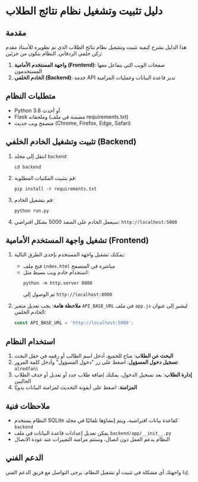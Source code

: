 # دليل تثبيت وتشغيل نظام نتائج الطلاب

## مقدمة
هذا الدليل يشرح كيفية تثبيت وتشغيل نظام نتائج الطلاب الذي تم تطويره للأستاذ مقدم ركن حلمي الردفاني. النظام يتكون من جزئين:
1. **واجهة المستخدم الأمامية (Frontend)**: صفحات الويب التي يتفاعل معها المستخدمون
2. **الخادم الخلفي (Backend)**: خدمة API تدير قاعدة البيانات وعمليات المزامنة

## متطلبات النظام
- Python 3.8 أو أحدث
- Flask وملحقاته (مضمنة في ملف requirements.txt)
- متصفح ويب حديث (Chrome, Firefox, Edge, Safari)

## تثبيت وتشغيل الخادم الخلفي (Backend)
1. انتقل إلى مجلد `backend`:
   ```
   cd backend
   ```

2. قم بتثبيت المكتبات المطلوبة:
   ```
   pip install -r requirements.txt
   ```

3. قم بتشغيل الخادم:
   ```
   python run.py
   ```

4. سيعمل الخادم على المنفذ 5000 بشكل افتراضي: `http://localhost:5000`

## تشغيل واجهة المستخدم الأمامية (Frontend)
1. يمكنك تشغيل واجهة المستخدم بإحدى الطرق التالية:
   - فتح ملف `index.html` مباشرة في المتصفح
   - استخدام خادم ويب بسيط مثل:
     ```
     python -m http.server 8000
     ```
     ثم الوصول إلى `http://localhost:8000`

2. **ملاحظة هامة**: يجب تعديل متغير `API_BASE_URL` في ملف `app.js` ليشير إلى عنوان الخادم الخلفي:
   ```javascript
   const API_BASE_URL = 'http://localhost:5000';
   ```

## استخدام النظام
1. **البحث عن الطلاب**: متاح للجميع، أدخل اسم الطالب أو رقمه في حقل البحث
2. **تسجيل دخول المسؤول**: اضغط على زر "دخول المسؤول" وأدخل كلمة المرور `alredfani`
3. **إدارة الطلاب**: بعد تسجيل الدخول، يمكنك إضافة طلاب جدد أو تعديل أو حذف الطلاب الحاليين
4. **المزامنة**: اضغط على أيقونة التحديث لمزامنة البيانات يدويًا

## ملاحظات فنية
- النظام يستخدم SQLite كقاعدة بيانات افتراضية، ويتم إنشاؤها تلقائيًا في مجلد `backend`
- يمكن تعديل إعدادات قاعدة البيانات في ملف `backend/app/__init__.py`
- النظام يدعم العمل دون اتصال، وستتم مزامنة التغييرات عند عودة الاتصال

## الدعم الفني
إذا واجهتك أي مشكلة في تثبيت أو تشغيل النظام، يرجى التواصل مع فريق الدعم الفني.
